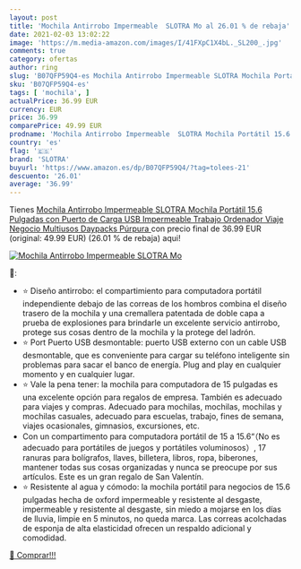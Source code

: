 ```yaml
---
layout: post
title: 'Mochila Antirrobo Impermeable  SLOTRA Mo al 26.01 % de rebaja'
date: 2021-02-03 13:02:22
image: 'https://m.media-amazon.com/images/I/41FXpC1X4bL._SL200_.jpg'
comments: true
category: ofertas
author: ring
slug: 'B07QFP59Q4-es Mochila Antirrobo Impermeable SLOTRA Mochila Portátil 15.6...'
sku: 'B07QFP59Q4-es'
tags: [ 'mochila', ]
actualPrice: 36.99 EUR
currency: EUR
price: 36.99
comparePrice: 49.99 EUR
prodname: 'Mochila Antirrobo Impermeable  SLOTRA Mochila Portátil 15.6 Pulgadas con Puerto de Carga USB Impermeable Trabajo Ordenador Viaje Negocio Multiusos Daypacks Púrpura '
country: 'es'
flag: '🇪🇸'
brand: 'SLOTRA'
buyurl: 'https://www.amazon.es/dp/B07QFP59Q4/?tag=tolees-21'
descuento: '26.01'
average: '36.99'
---
```


Tienes [Mochila Antirrobo Impermeable  SLOTRA Mochila Portátil 15.6 Pulgadas con Puerto de Carga USB Impermeable Trabajo Ordenador Viaje Negocio Multiusos Daypacks Púrpura ](https://www.amazon.es/dp/B07QFP59Q4/?tag=tolees-21) con precio final de  36.99 EUR (original: 49.99 EUR) (26.01 %  de rebaja) aqui!

[![Mochila Antirrobo Impermeable  SLOTRA Mo](https://m.media-amazon.com/images/I/41FXpC1X4bL._SL200_.jpg)](https://www.amazon.es/dp/B07QFP59Q4/?tag=tolees-21)

🔎:

- ⭐ Diseño antirrobo: el compartimiento para computadora portátil independiente debajo de las correas de los hombros combina el diseño trasero de la mochila y una cremallera patentada de doble capa a prueba de explosiones para brindarle un excelente servicio antirrobo, protege sus cosas dentro de la mochila y la protege del ladrón.
- ⭐ Port Puerto USB desmontable: puerto USB externo con un cable USB desmontable, que es conveniente para cargar su teléfono inteligente sin problemas para sacar el banco de energía. Plug and play en cualquier momento y en cualquier lugar.
- ⭐ Vale la pena tener: la mochila para computadora de 15 pulgadas es una excelente opción para regalos de empresa. También es adecuado para viajes y compras. Adecuado para mochilas, mochilas, mochilas y mochilas casuales, adecuado para escuelas, trabajo, fines de semana, viajes ocasionales, gimnasios, excursiones, etc.
- Con un compartimento para computadora portátil de 15  a 15.6“（No es adecuado para portátiles de juegos y portátiles voluminosos）, 17 ranuras para bolígrafos, llaves, billetera, libros, ropa, biberones, mantener todas sus cosas organizadas y nunca se preocupe por sus artículos. Este es un gran regalo de San Valentín.
- ⭐ Resistente al agua y cómodo: la mochila portátil para negocios de 15.6 pulgadas hecha de oxford impermeable y resistente al desgaste, impermeable y resistente al desgaste, sin miedo a mojarse en los días de lluvia, limpie en 5 minutos, no queda marca. Las correas acolchadas de esponja de alta elasticidad ofrecen un respaldo adicional y comodidad.

[🛒 Comprar!!!](https://www.amazon.es/dp/B07QFP59Q4/?tag=tolees-21)
